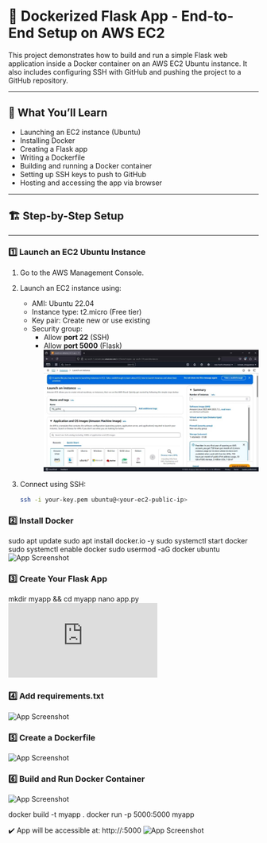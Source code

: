 # 🐳 Dockerized Flask App - End-to-End Setup on AWS EC2

This project demonstrates how to build and run a simple Flask web application inside a Docker container on an AWS EC2 Ubuntu instance.
It also includes configuring SSH with GitHub and pushing the project to a GitHub repository.

---

## 🚀 What You’ll Learn

- Launching an EC2 instance (Ubuntu)
- Installing Docker
- Creating a Flask app
- Writing a Dockerfile
- Building and running a Docker container
- Setting up SSH keys to push to GitHub
- Hosting and accessing the app via browser

---

## 🏗️ Step-by-Step Setup

---

### 1️⃣ Launch an EC2 Ubuntu Instance

1. Go to the AWS Management Console.
2. Launch an EC2 instance using:
   - AMI: Ubuntu 22.04
   - Instance type: t2.micro (Free tier)
   - Key pair: Create new or use existing
   - Security group:
     - Allow **port 22** (SSH)
     - Allow **port 5000** (Flask)
       ![App Screenshot](https://github.com/uniqueluck/docker-flask-app/blob/fe5db788c4f3282cc910c2590174a0b8065bf9b7/ec2_launch.jpg)

3. Connect using SSH:
   ```bash
   ssh -i your-key.pem ubuntu@<your-ec2-public-ip>

### 2️⃣ Install Docker

sudo apt update
sudo apt install docker.io -y
sudo systemctl start docker
sudo systemctl enable docker
sudo usermod -aG docker ubuntu
![App Screenshot](https://github.com/uniqueluck/docker-flask-app/blob/1bcfb2251791e563aab7ff222b63621b8f400ba0/Screenshot_install_docker.png)


### 3️⃣ Create Your Flask App
mkdir myapp && cd myapp
nano app.py
![App Screenshot](https://github.com/uniqueluck/docker-flask-app/blob/1bcfb2251791e563aab7ff222b63621b8f400ba0/app.py)


### 4️⃣ Add requirements.txt
![App Screenshot](https://github.com/uniqueluck/docker-flask-app/blob/1bcfb2251791e563aab7ff222b63621b8f400ba0/Screenshot_requr.png)

### 5️⃣ Create a Dockerfile
![App Screenshot](https://github.com/uniqueluck/docker-flask-app/blob/1bcfb2251791e563aab7ff222b63621b8f400ba0/Screenshot%20_DF.png)

### 6️⃣ Build and Run Docker Container
![App Screenshot](https://github.com/uniqueluck/docker-flask-app/blob/1bcfb2251791e563aab7ff222b63621b8f400ba0/Screenshot_Command.png)

docker build -t myapp .
docker run -p 5000:5000 myapp

✔️ App will be accessible at:
http://<your-ec2-public-ip>:5000
![App Screenshot](https://github.com/uniqueluck/docker-flask-app/blob/1bcfb2251791e563aab7ff222b63621b8f400ba0/Screenshot_output.png)


